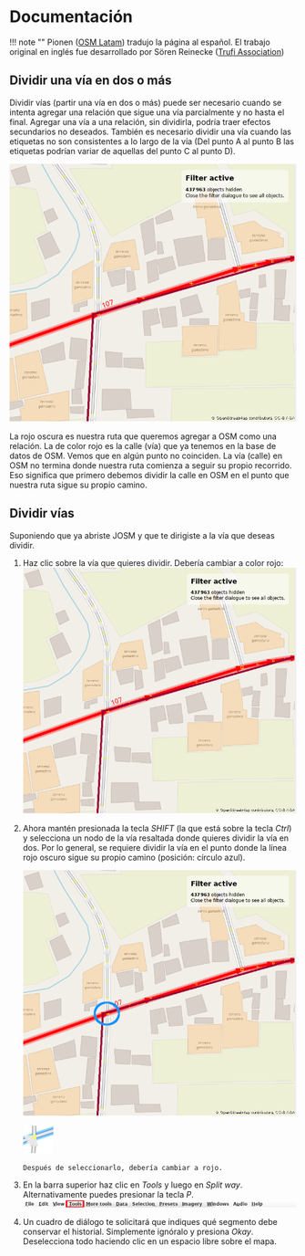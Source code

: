 # Documentación

!!! note ""
	Pionen ([OSM Latam](https://wiki.openstreetmap.org/wiki/ES:OSM_Latam)) tradujo la página al español. El trabajo original en inglés fue desarrollado por Sören Reinecke ([Trufi Association](https://trufi-association.org))

## Dividir una vía en dos o más

Dividir vías (partir una vía en dos o más) puede ser necesario cuando se intenta agregar una relación que sigue una vía parcialmente y no hasta el final. Agregar una vía a una relación, sin dividirla, podría traer efectos secundarios no deseados. También es necesario dividir una vía cuando las etiquetas no son consistentes a lo largo de la vía (Del punto A al punto B las etiquetas podrían variar de aquellas del punto C al punto D).

![](josm-editor-splitwaysneeded/out.png)

La rojo oscura es nuestra ruta que queremos agregar a OSM como una relación. La de color rojo es la calle (vía) que ya tenemos en la base de datos de OSM. Vemos que en algún punto no coinciden. La vía (calle) en OSM no termina donde nuestra ruta comienza a seguir su propio recorrido. Eso significa que primero debemos dividir la calle en OSM en el punto que nuestra ruta sigue su propio camino.

## Dividir vías

Suponiendo que ya abriste JOSM y que te dirigiste a la vía que deseas dividir.

1. Haz clic sobre la vía que quieres dividir. Debería cambiar a color rojo: ![](josm-editor-splitwaysneeded/out.png)

2. Ahora mantén presionada la tecla _SHIFT_ (la que está sobre la tecla _Ctrl_) y selecciona un nodo de la vía resaltada donde quieres dividir la vía en dos. Por lo general, se requiere dividir la vía en el punto donde la línea rojo oscuro sigue su propio camino (posición: círculo azul).

   ![](josm-editor-splitwaysneeded2/out.png)

   ![](josm-editor-splitwaysneeded4/out.png)

       Después de seleccionarlo, debería cambiar a rojo.

4. En la barra superior haz clic en *Tools* y luego en *Split way*. Alternativamente puedes presionar la tecla *P*.![](josm-topbar-tools/out.png)

5. Un cuadro de diálogo te solicitará que indiques qué segmento debe conservar el historial. Simplemente ignóralo y presiona *Okay*. Deselecciona todo haciendo clic en un espacio libre sobre el mapa.
